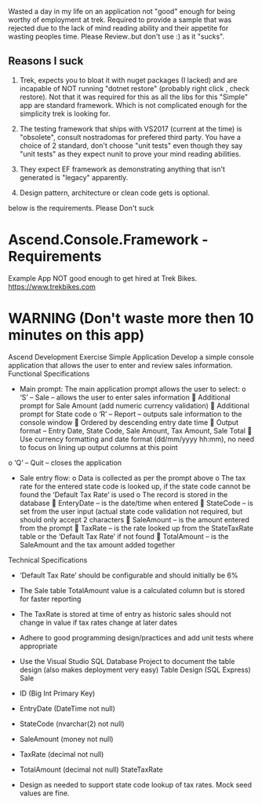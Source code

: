 Wasted a day in my life on an application not "good" enough for being worthy of employment at trek. Required to provide a sample that was rejected due to the lack of mind reading ability and their appetite for wasting peoples time. Please Review..but don't use :) as it "sucks". 

## Reasons I suck ##

1. Trek, expects you to bloat it with nuget packages (I lacked) and are incapable of NOT running "dotnet restore" (probably right click , check restore). Not that it was required for this as all the libs for this "Simple" app are standard framework. Which is not complicated enough for the simplicity trek is looking for.

2. The testing framework that ships with VS2017 (current at the time) is "obsolete", consult nostradomas for prefered third party. You have a choice of 2 standard, don't choose "unit tests" even though they say "unit tests" as they expect nunit to prove your mind reading abilities.

3. They expect EF framework as demonstrating anything that isn't generated is "legacy" apparently. 

4. Design pattern, architecture or clean code gets is optional. 


below is the requirements. Please Don't suck

# Ascend.Console.Framework - Requirements 
Example App NOT good enough to get hired at Trek Bikes. https://www.trekbikes.com
# WARNING (Don't waste more then 10 minutes on this app)
Ascend Development Exercise
Simple Application
Develop a simple console application that allows the user to enter and review sales information.
Functional Specifications
- Main prompt: The main application prompt allows the user to select:
o ‘S’ – Sale – allows the user to enter sales information
 Additional prompt for Sale Amount (add numeric currency validation)
 Additional prompt for State code
o ‘R’ – Report – outputs sale information to the console window
 Ordered by descending entry date time
 Output format – Entry Date, State Code, Sale Amount, Tax Amount, Sale Total
 Use currency formatting and date format (dd/mm/yyyy hh:mm), no need to
focus on lining up output columns at this point

o ‘Q’ – Quit – closes the application
- Sale entry flow:
o Data is collected as per the prompt above
o The tax rate for the entered state code is looked up, if the state code cannot be found
the ‘Default Tax Rate’ is used
o The record is stored in the database
 EnteryDate – is the date/time when entered
 StateCode – is set from the user input (actual state code validation not required,
but should only accept 2 characters
 SaleAmount – is the amount entered from the prompt
 TaxRate – is the rate looked up from the StateTaxRate table or the ‘Default Tax
Rate’ if not found
 TotalAmount – is the SaleAmount and the tax amount added together

Technical Specifications
- ‘Default Tax Rate’ should be configurable and should initially be 6%
- The Sale table TotalAmount value is a calculated column but is stored for faster reporting
- The TaxRate is stored at time of entry as historic sales should not change in value if tax rates
change at later dates
- Adhere to good programming design/practices and add unit tests where appropriate
- Use the Visual Studio SQL Database Project to document the table design (also makes
deployment very easy)
Table Design (SQL Express)
Sale
- ID (Big Int Primary Key)
- EntryDate (DateTime not null)
- StateCode (nvarchar(2) not null)

- SaleAmount (money not null)
- TaxRate (decimal not null)
- TotalAmount (decimal not null)
StateTaxRate
- Design as needed to support state code lookup of tax rates. Mock seed values are fine.
